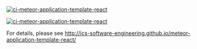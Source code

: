 [![ci-meteor-application-template-react](https://github.com/ics-software-engineering/meteor-application-template-react/actions/workflows/ci.yml/badge.svg)](https://github.com/ics-software-engineering/meteor-application-template-react/actions/workflows/ci.yml)

[![ci-meteor-application-template-react](https://github.com/food-now/MM/actions/workflows/ci.yml/badge.svg)](https://github.com/food-now/MM/actions/workflows/ci.yml)

For details, please see http://ics-software-engineering.github.io/meteor-application-template-react/

